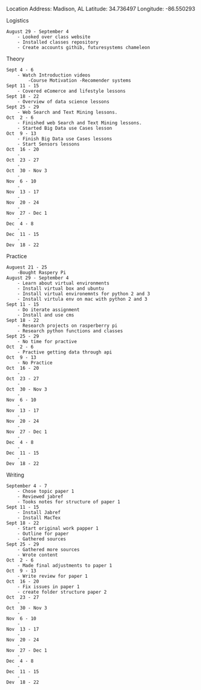 Location
	Address: Madison, AL
	Latitude: 34.736497
	Longitude: -86.550293

Logistics

	August 29 - September 4
		- Looked over class website
		- Installed classes repository
		- Create accounts githib, futuresystems chameleon
		
	
Theory

	Sept 4 - 6
		- Watch Introduction videos
			-Course Motivation -Recomender systems
	Sept 11 - 15
		- Covered eComerce and lifestyle lessons
	Sept 18 - 22
		- Overview of data science lessons
	Sept 25 - 29
		- Web Search and Text Mining lessons.
	Oct  2 - 6
		- Finished web Search and Text Mining lessons.
		- Started Big Data use Cases lesson
	Oct  9 - 13
		- Finish Big Data use Cases lessons
		- Start Sensors lessons
	Oct  16 - 20
		- 
	Oct  23 - 27
		-
	Oct  30 - Nov 3
		-
	Nov  6 - 10
		-
	Nov  13 - 17
		-
	Nov  20 - 24
		-
	Nov  27 - Dec 1
		-
	Dec  4 - 8
		-
	Dec  11 - 15
		-
	Dev  18 - 22
Practice

	Auguest 21 - 25
		-Bought Raspery Pi
	August 29 - September 4
		- Learn about virtual environments 
		- Install virtual box and ubuntu 
		- Install virtual environemnts for python 2 and 3
		- Install virtula env on mac with python 2 and 3
	Sept 11 - 15
		- Do iterate assignment
		- Install and use cms
	Sept 18 - 22
		- Research projects on rasperberry pi
		- Research python functions and classes 
	Sept 25 - 29
		- No time for practive
	Oct  2 - 6
		- Practive getting data through api
	Oct  9 - 13
		- No Practice
	Oct  16 - 20
		-
	Oct  23 - 27
		-
	Oct  30 - Nov 3
		-
	Nov  6 - 10
		-
	Nov  13 - 17
		-
	Nov  20 - 24
		-
	Nov  27 - Dec 1
		-
	Dec  4 - 8
		-
	Dec  11 - 15
		-
	Dev  18 - 22
Writing

	September 4 - 7
		- Chose topic paper 1
		- Reviewed jabref
		- Tooks notes for structure of paper 1		
	Sept 11 - 15
		- Install Jabref
		- Install MacTex
	Sept 18 - 22
		- Start original work papper 1
		- Outline for paper
		- Gathered sources
	Sept 25 - 29
		- Gathered more sources
		- Wrote content 
	Oct  2 - 6
		- Made final adjustments to paper 1
	Oct  9 - 13
		- Write review for paper 1
	Oct  16 - 20
		- Fix issues in paper 1
		- create folder structure paper 2
	Oct  23 - 27
		-
	Oct  30 - Nov 3
		-
	Nov  6 - 10
		-
	Nov  13 - 17
		-
	Nov  20 - 24
		-
	Nov  27 - Dec 1
		-
	Dec  4 - 8
		-
	Dec  11 - 15
		-
	Dev  18 - 22
	







 
